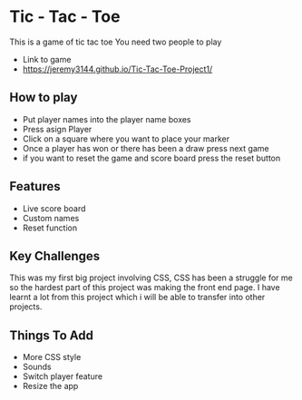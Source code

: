 # Tic - Tac - Toe
This is a game of tic tac toe
You need two people to play
- Link to game
- https://jeremy3144.github.io/Tic-Tac-Toe-Project1/

## How to play
- Put player names into the player name boxes
- Press asign Player
- Click on a square where you want to place your marker
- Once a player has won or there has been a draw press next game
- if you want to reset the game and score board press the reset button

## Features
- Live score board
- Custom names
- Reset function

## Key Challenges
This was my first big project involving CSS, CSS has been a struggle for me so the hardest part of this project was making the front end page.
I have learnt a lot from this project which i will be able to transfer into other projects.

## Things To Add
- More CSS style
- Sounds
- Switch player feature
- Resize the app
